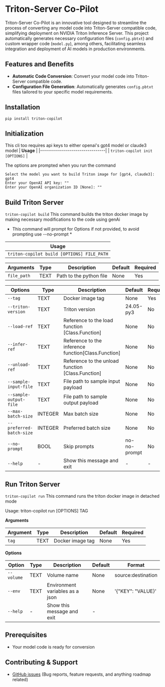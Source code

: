 

# Triton-Server Co-Pilot

Triton-Server Co-Pilot is an innovative tool designed to streamline the process of converting any model code into Triton-Server compatible code, simplifying deployment on NVIDIA Triton Inference Server. This project automatically generates necessary configuration files (`config.pbtxt`) and custom wrapper code (`model.py`), among others, facilitating seamless integration and deployment of AI models in production environments.

## Features and Benefits

- **Automatic Code Conversion**: Convert your model code into Triton-Server compatible code.
- **Configuration File Generation**: Automatically generates `config.pbtxt` files tailored to your specific model requirements.

## Installation
`pip install triton-copilot`

## Initialization
This cli too requires api keys to either openai's gpt4 model or claude3 model
| **Usage**                       |
|---------------------------------|
| `triton-copilot init [OPTIONS]` |

The options are prompted when you run the command
```
Select the model you want to build Triton image for [gpt4, claude3]: gpt4
Enter your OpenAI API key: ""
Enter your OpenAI organization ID [None]: ""
```

## Build Triton Server
`triton-copilot build`
This command builds the triton docker image by making necessary modifications to the code using genAi

* This command will prompt for Options if not provided, to avoid prompting use --no-prompt *

| **Usage**                               |
|----------------------------------------|
| `triton-copilot build [OPTIONS] FILE_PATH` |

| **Arguments** | **Type** | **Description** | **Default** | **Required** |
|---------------|----------|-----------------|-------------|--------------|
| `file_path`   | TEXT     | Path to the python file | None | Yes |

| **Options**                   | **Type** | **Description**                         | **Default** | **Required** |
|-------------------------------|----------|-----------------------------------------|-------------|--------------|
| `--tag`                       | TEXT     | Docker image tag                        | None        | Yes          |
| `--triton-version`            | TEXT     | Triton version                          | 24.05-py3   | No           |
| `--load-ref`                  | TEXT     | Reference to the load function [Class.Function]          | None        | No           |
| `--infer-ref`                 | TEXT     | Reference to the inference function[Class.Function]     | None        | No           |
| `--unload-ref`                | TEXT     | Reference to the unload function [Class.Function]       | None        | No           |
| `--sample-input-file`         | TEXT     | File path to sample input payload       | None        | No           |
| `--sample-output-file`        | TEXT     | File path to sample output payload      | None        | No           |
| `--max-batch-size`            | INTEGER  | Max batch size                          | None        | No           |
| `--preferred-batch-size`      | INTEGER  | Preferred batch size                    | None        | No           |
| `--no-prompt`                 | BOOL     | Skip prompts                            | no-no-prompt| No           |
| `--help`                      | -        | Show this message and exit              | -           | -            |


## Run Triton Server
`triton-copilot run`
This command runs the triton docker image in detached mode

Usage: triton-copilot run [OPTIONS] TAG

**Arguments**

| Argument | Type | Description             | Default | Required |
|----------|------|-------------------------|---------|----------|
| `tag`    | TEXT | Docker image tag        | None    | Yes      |

**Options**

| Option     | Type | Description                        | Default | Format           |
|------------|------|------------------------------------|---------|------------------|
| `--volume` | TEXT | Volume name                        | None    |source:destination|
| `--env`    | TEXT | Environment variables as a json    | None    |'{"KEY": "VALUE}' |
| `--help`   | -    | Show this message and exit         | -       |                  |


## Prerequisites
- Your model code is ready for conversion

## Contributing & Support

- [GitHub issues](https://github.com/inferless/triton-copilot/issues/new) \(Bug reports, feature requests, and anything roadmap related)
